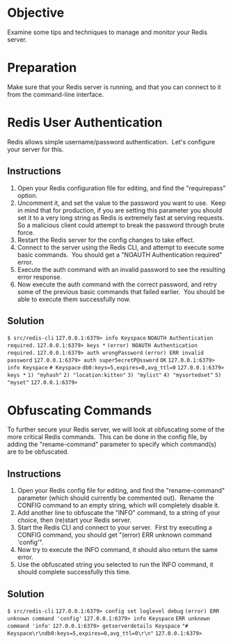 # Objective

Examine some tips and techniques to manage and monitor your Redis server.

# Preparation

Make sure that your Redis server is running, and that you can connect to it from the command-line interface.

# Redis User Authentication

Redis allows simple username/password authentication.  Let's configure your server for this.

## Instructions

1.  Open your Redis configuration file for editing, and find the "requirepass" option.
2.  Uncomment it, and set the value to the password you want to use.  Keep in mind that for production, if you are setting this parameter you should set it to a very long string as Redis is extremely fast at serving requests.  So a malicious client could attempt to break the password through brute force.
3.  Restart the Redis server for the config changes to take effect.
4.  Connect to the server using the Redis CLI, and attempt to execute some basic commands.  You should get a "NOAUTH Authentication required" error.
5.  Execute the auth command with an invalid password to see the resulting error response.
6.  Now execute the auth command with the correct password, and retry some of the previous basic commands that failed earlier.  You should be able to execute them successfully now.

## Solution

`$ src/redis-cli`
`127.0.0.1:6379> info Keyspace`
`NOAUTH Authentication required.`
`127.0.0.1:6379> keys *`
`(error) NOAUTH Authentication required.`
`127.0.0.1:6379> auth wrongPassword`
`(error) ERR invalid password`
`127.0.0.1:6379> auth super5ecretP@ssword`
`OK`
`127.0.0.1:6379> info Keyspace`
`# Keyspace`
`db0:keys=5,expires=0,avg_ttl=0`
`127.0.0.1:6379> keys *`
`1) "myhash"`
`2) "location:kitten"`
`3) "mylist"`
`4) "mysortedset"`
`5) "myset"`
`127.0.0.1:6379>`

# Obfuscating Commands

To further secure your Redis server, we will look at obfuscating some of the more critical Redis commands.  This can be done in the config file, by adding the "rename-command" parameter to specify which command(s) are to be obfuscated.

## Instructions

1.  Open your Redis config file for editing, and find the "rename-command" parameter (which should currently be commented out).  Rename the CONFIG command to an empty string, which will completely disable it.
2.  Add another line to obfuscate the "INFO" command, to a string of your choice, then (re)start your Redis server.
3.  Start the Redis CLI and connect to your server.  First try executing a CONFIG command, you should get "(error) ERR unknown command 'config'".
4.  Now try to execute the INFO command, it should also return the same error.
5.  Use the obfuscated string you selected to run the INFO command, it should complete successfully this time.

## Solution

`$ src/redis-cli`
`127.0.0.1:6379> config set loglevel debug`
`(error) ERR unknown command 'config'`
`127.0.0.1:6379> info Keyspace`
`ERR unknown command 'info'`
`127.0.0.1:6379> getserverdetails Keyspace`
`"# Keyspace\r\ndb0:keys=5,expires=0,avg_ttl=0\r\n"`
`127.0.0.1:6379>`